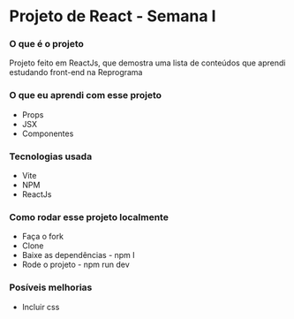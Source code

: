 # Projeto de React - Semana I

### O que é o projeto
 Projeto feito em ReactJs, que demostra uma lista de conteúdos  que aprendi estudando  front-end na Reprograma

### O que eu aprendi com esse projeto
* Props
* JSX
* Componentes

### Tecnologias usada
* Vite
* NPM
* ReactJs

### Como rodar esse projeto localmente 
* Faça o fork
* Clone
* Baixe as dependências - npm I
* Rode o projeto - npm run dev

### Posíveis melhorias
* Incluir css
